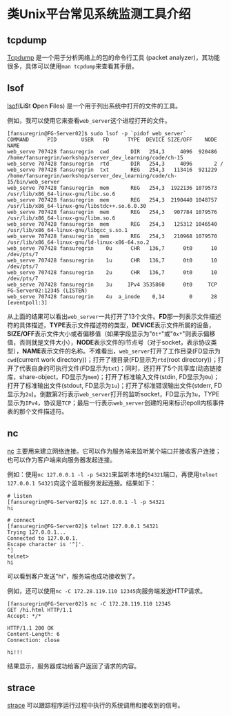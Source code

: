 # 类Unix平台常见系统监测工具介绍

## tcpdump

[Tcpdump](https://www.tcpdump.org/) 是一个用于分析网络上的包的命令行工具 (packet analyzer)，其功能很多，具体可以使用`man tcpdump`来查看其手册。

## lsof

[lsof](https://github.com/lsof-org/lsof)(**L**i**S**t **O**pen **F**iles) 是一个用于列出系统中打开的文件的工具。

例如，我可以使用它来查看`web_server`这个进程打开的文件。
```
[fansuregrin@FG-Server02]$ sudo lsof -p `pidof web_server`
COMMAND      PID        USER   FD      TYPE  DEVICE SIZE/OFF    NODE NAME
web_serve 707428 fansuregrin  cwd       DIR   254,3     4096  920486 /home/fansuregrin/workshop/server_dev_learning/code/ch-15
web_serve 707428 fansuregrin  rtd       DIR   254,3     4096       2 /
web_serve 707428 fansuregrin  txt       REG   254,3   113416  921229 /home/fansuregrin/workshop/server_dev_learning/code/ch-15/bin/web_server
web_serve 707428 fansuregrin  mem       REG   254,3  1922136 1079573 /usr/lib/x86_64-linux-gnu/libc.so.6
web_serve 707428 fansuregrin  mem       REG   254,3  2190440 1048757 /usr/lib/x86_64-linux-gnu/libstdc++.so.6.0.30
web_serve 707428 fansuregrin  mem       REG   254,3   907784 1079576 /usr/lib/x86_64-linux-gnu/libm.so.6
web_serve 707428 fansuregrin  mem       REG   254,3   125312 1046540 /usr/lib/x86_64-linux-gnu/libgcc_s.so.1
web_serve 707428 fansuregrin  mem       REG   254,3   210968 1079570 /usr/lib/x86_64-linux-gnu/ld-linux-x86-64.so.2
web_serve 707428 fansuregrin    0u      CHR   136,7      0t0      10 /dev/pts/7
web_serve 707428 fansuregrin    1u      CHR   136,7      0t0      10 /dev/pts/7
web_serve 707428 fansuregrin    2u      CHR   136,7      0t0      10 /dev/pts/7
web_serve 707428 fansuregrin    3u     IPv4 3535860      0t0     TCP FG-Server02:12345 (LISTEN)
web_serve 707428 fansuregrin    4u  a_inode    0,14        0      28 [eventpoll:3]
```
从上面的结果可以看出`web_server`一共打开了13个文件。**FD**那一列表示文件描述符的具体描述，**TYPE**表示文件描述符的类型，**DEVICE**表示文件所属的设备，**SIZE/OFF**表示文件大小或者偏移值（如果字段显示为"`0t*`"或"`0x*`"则表示偏移值，否则就是文件大小），**NODE**表示文件的i节点号（对于socket，表示协议类型），**NAME**表示文件的名称。不难看出，`web_server`打开了工作目录(FD显示为`cwd`(current work directory))；打开了根目录(FD显示为`rtd`(root directory))；打开了代表自身的可执行文件(FD显示为`txt`)；同时，还打开了5个共享库(动态链接库，share-object，FD显示为`mem`)；打开了标准输入文件(stdin, FD显示为`0u`)；打开了标准输出文件(stdout, FD显示为`1u`)；打开了标准错误输出文件(stderr, FD显示为`2u`)。倒数第2行表示`web_server`打开的监听socket，FD显示为`3u`，TYPE显示为`IPv4`，协议是`TCP`；最后一行表示`web_server`创建的用来标识epoll内核事件表的那个文件描述符。

## nc
[nc](https://netcat.sourceforge.net/) 主要用来建立网络连接。它可以作为服务端来监听某个端口并接收客户连接；也可以作为客户端来向服务器发起连接。

例如：使用`nc 127.0.0.1 -l -p 54321`来监听本地的`54321`端口，再使用`telnet 127.0.0.1 54321`向这个监听服务发起连接。结果如下：
```
# listen
[fansuregrin@FG-Server02]$ nc 127.0.0.1 -l -p 54321
hi

# connect
[fansuregrin@FG-Server02]$ telnet 127.0.0.1 54321
Trying 127.0.0.1...
Connected to 127.0.0.1.
Escape character is '^]'.
^]
telnet>
hi
```
可以看到客户发送"hi"，服务端也成功接收到了。

例如，还可以使用`nc -C 172.28.119.110 12345`向服务端发送HTTP请求。
```
[fansuregrin@FG-Server02]$ nc -C 172.28.119.110 12345
GET /hi.html HTTP/1.1
Accept: */*

HTTP/1.1 200 OK
Content-Length: 6
Connection: close

hi!!!
```
结果显示，服务器成功给客户返回了请求的内容。

## strace
[strace](https://strace.io/) 可以跟踪程序运行过程中执行的系统调用和接收到的信号。